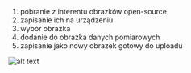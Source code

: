 1. pobranie z interentu obrazków open-source
2. zapisanie ich na urządzeniu
3. wybór obrazka
4. dodanie do obrazka danych pomiarowych
5. zapisanie jako nowy obrazek gotowy do uploadu


![alt text](https://raw.githubusercontent.com/MichalTom4szewicz/Zastosowania-Systemow-Wbudowanych/master/Post%20na%20Twitterze%20w%20postaci%20obrazka/nowe.jpg)
